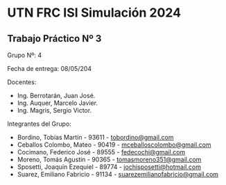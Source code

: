 # UTN FRC ISI Simulación 2024
## Trabajo Práctico Nº 3

Grupo Nº: 4

Fecha de entrega: 08/05/204

Docentes:
- Ing. Berrotarán, Juan José.
- Ing. Auquer, Marcelo Javier.
- Ing. Magris, Sergio Victor.

Integrantes del Grupo:
- Bordino, Tobías Martín - 93611 - tobordino@gmail.com
- Ceballos Colombo, Mateo - 90419 - mceballoscolombo@gmail.com
- Cocimano, Federico José - 89555 - fedecochi@gmail.com
- Moreno, Tomás Agustín - 90365 - tomasmoreno351@gmail.com
- Sposetti, Joaquín Ezequiel - 89774 - jochisposetti@hotmail.com
- Suarez, Emiliano Fabricio - 91134 - suarezemilianofabricio@gmail.com
